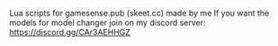 Lua scripts for gamesense.pub (skeet.cc) made by me
If you want the models for model changer join on my discord server: https://discord.gg/CAr3AEHHGZ
